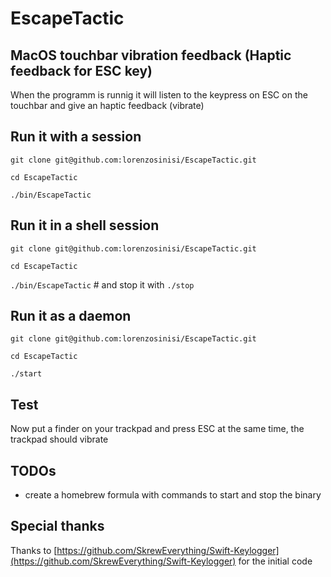 # EscapeTactic

## MacOS touchbar vibration feedback (Haptic feedback for ESC key)

When the programm is runnig it will listen to the keypress on ESC on the touchbar and give an haptic feedback (vibrate) 

## Run it with a session 

`git clone git@github.com:lorenzosinisi/EscapeTactic.git`

`cd EscapeTactic`

`./bin/EscapeTactic`

## Run it in a shell session

`git clone git@github.com:lorenzosinisi/EscapeTactic.git`

`cd EscapeTactic`

`./bin/EscapeTactic` # and stop it with `./stop`

## Run it as a daemon

`git clone git@github.com:lorenzosinisi/EscapeTactic.git`

`cd EscapeTactic`

`./start`


## Test

Now put a finder on your trackpad and press ESC at the same time, the trackpad should vibrate

## TODOs

- create a homebrew formula with commands to start and stop the binary

## Special thanks

Thanks to [https://github.com/SkrewEverything/Swift-Keylogger](https://github.com/SkrewEverything/Swift-Keylogger) for the initial code
